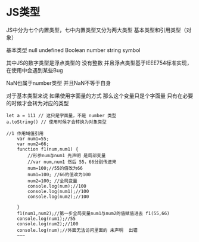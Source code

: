 # JS类型

JS中分为七个内置类型，七中内置类型又分为两大类型 基本类型和引用类型（对象）

基本类型 null undefined Boolean number string symbol

其中JS的数字类型是浮点类型的 没有整数 并且浮点类型基于IEEE754标准实现，在使用中会遇到某些Bug

NaN也属于number类型 并且NaN不等于自身

对于基本类型来说 如果使用字面量的方式 那么这个变量只是个字面量 只有在必要的时候才会转为对应的类型

~~~
let a = 111 // 这只是字面量，不是 number 类型
a.toString() // 使用时候才会转换为对象类型
~~~



~~~
//1 作用域值引用
    var num1=55;
    var num2=66;
    function f1(num,num1) {
        //形参num与num1 先声明 是局部变量
        //var num,num1 然后 55，66分别传进来
        num=100;//55的值改为66
        num1=100; //66的值改为100
        num2=100; //全局变量
        console.log(num);//100
        console.log(num1);//100
        console.log(num2);//100
        
    }
    f1(num1,num2);//第一步全局变量num1与num2的值赋值进去 f1(55,66)
    console.log(num1);//55
    console.log(num2);//100
    console.log(num);//外面无法访问里面的 未声明  出错
    ~~~